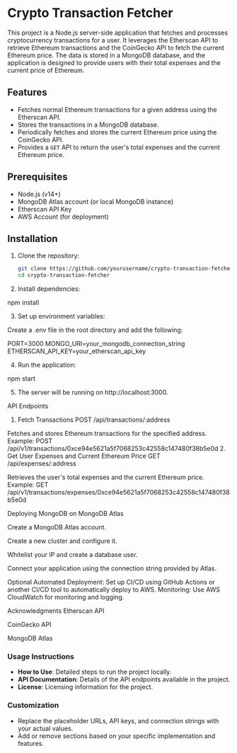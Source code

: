 # Crypto Transaction Fetcher

This project is a Node.js server-side application that fetches and processes cryptocurrency transactions for a user. It leverages the Etherscan API to retrieve Ethereum transactions and the CoinGecko API to fetch the current Ethereum price. The data is stored in a MongoDB database, and the application is designed to provide users with their total expenses and the current price of Ethereum.

## Features

- Fetches normal Ethereum transactions for a given address using the Etherscan API.
- Stores the transactions in a MongoDB database.
- Periodically fetches and stores the current Ethereum price using the CoinGecko API.
- Provides a `GET` API to return the user's total expenses and the current Ethereum price.

## Prerequisites

- Node.js (v14+)
- MongoDB Atlas account (or local MongoDB instance)
- Etherscan API Key
- AWS Account (for deployment)

## Installation

1. Clone the repository:
   ```bash
   git clone https://github.com/yourusername/crypto-transaction-fetcher.git
   cd crypto-transaction-fetcher

2. Install dependencies:

npm install

3. Set up environment variables:

Create a .env file in the root directory and add the following:

PORT=3000
MONGO_URI=your_mongodb_connection_string
ETHERSCAN_API_KEY=your_etherscan_api_key

4. Run the application:

npm start

5. The server will be running on http://localhost:3000.

API Endpoints
1. Fetch Transactions
POST /api/transactions/:address

Fetches and stores Ethereum transactions for the specified address.
Example: POST /api/v1/transactions/0xce94e5621a5f7068253c42558c147480f38b5e0d
2. Get User Expenses and Current Ethereum Price
GET /api/expenses/:address

Retrieves the user's total expenses and the current Ethereum price.
Example: GET /api/v1/transactions/expenses/0xce94e5621a5f7068253c42558c147480f38b5e0d



Deploying MongoDB on MongoDB Atlas

Create a MongoDB Atlas account.

Create a new cluster and configure it.

Whitelist your IP and create a database user.

Connect your application using the connection string provided by Atlas.

Optional
Automated Deployment: Set up CI/CD using GitHub Actions or another CI/CD tool to automatically deploy to AWS.
Monitoring: Use AWS CloudWatch for monitoring and logging.


Acknowledgments
Etherscan API

CoinGecko API


MongoDB Atlas

### **Usage Instructions**
- **How to Use**: Detailed steps to run the project locally.
- **API Documentation**: Details of the API endpoints available in the project.
- **License**: Licensing information for the project.

### **Customization**
- Replace the placeholder URLs, API keys, and connection strings with your actual values.
- Add or remove sections based on your specific implementation and features.

